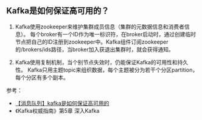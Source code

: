 ## Kafka是如何保证高可用的？

1. Kafka使用zookeeper来维护集群成员信息（集群的元数据信息和消费者信息）。
每个broker有一个ID作为唯一标识符，在broker启动时，通过创建临时节点把自己的ID注册到zookeeper中。Kafka组件订阅zookeeper的/brokers/ids路径，当broker加入获退出集群时，就会获得通知。

2. Kafka使用复制机制，当个别节点失效时，仍能保证Kafka的可用性和持久性。
Kafka只用主题topic来组织数据，每个主题被分为若干个分区partition，每个分区有多个副本。

参考：
- [【消息队列】kafka是如何保证高可用的](https://www.cnblogs.com/756623607-zhang/p/10506360.html)
- 《Kafka权威指南》第5章 深入Kafka

